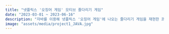 ```yaml
---
title: "넷플릭스 '오징어 게임' 모티브 줄다리기 게임"
date: "2023-03-01 ~ 2023-06-16"
description: "자바를 이용해 넷플릭스 '오징어 게임'에 나오는 줄다리기 게임을 재현한 프로젝트입니다."
image: "assets/media/project1_JAVA.jpg"
---
```

